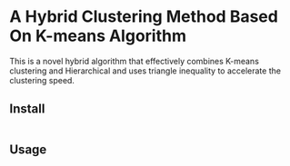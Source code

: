 # A Hybrid Clustering Method Based On K-means Algorithm

This is a novel hybrid algorithm that effectively combines K-means clustering and Hierarchical and uses triangle inequality to accelerate the clustering speed.

## Install

```
```

## Usage

```
```

